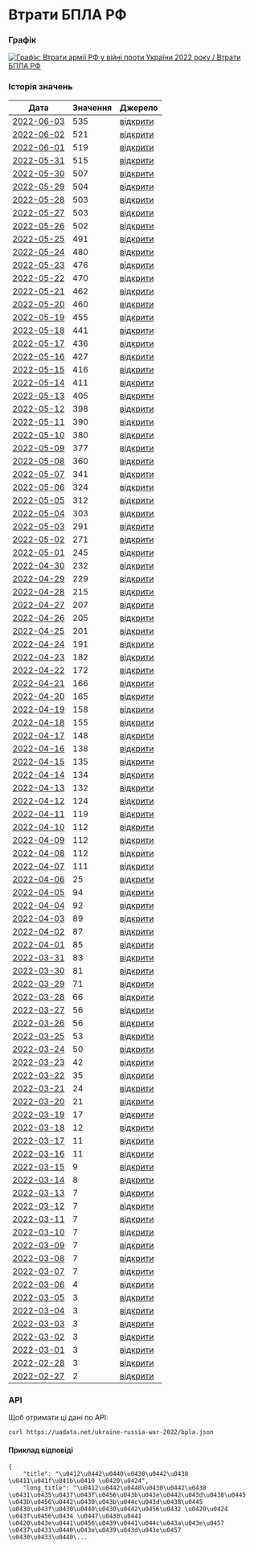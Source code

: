# Втрати БПЛА РФ
### Графік
[ ![Графік: Втрати армії РФ у війні проти України 2022 року / Втрати БПЛА РФ](https://uadata.net/screen?459537&u=%2Fukraine-russia-war-2022%2Fbpla) ](https://uadata.net/ukraine-russia-war-2022/bpla)

### Історія значень
| Дата | Значення | Джерело |
|---|---|---|
| [2022-06-03](https://uadata.net/ukraine-russia-war-2022/bpla/2022-06-03+10%3A00%3A00) | 535 | [відкрити](https://facebook.com/MinistryofDefence.UA/posts/330115872634205) |
| [2022-06-02](https://uadata.net/ukraine-russia-war-2022/bpla/2022-06-02+10%3A00%3A00) | 521 | [відкрити](https://facebook.com/MinistryofDefence.UA/posts/329486966030429) |
| [2022-06-01](https://uadata.net/ukraine-russia-war-2022/bpla/2022-06-01+10%3A00%3A00) | 519 | [відкрити](https://facebook.com/MinistryofDefence.UA/posts/328827909429668) |
| [2022-05-31](https://uadata.net/ukraine-russia-war-2022/bpla/2022-05-31+10%3A00%3A00) | 515 | [відкрити](https://facebook.com/MinistryofDefence.UA/posts/328150559497403) |
| [2022-05-30](https://uadata.net/ukraine-russia-war-2022/bpla/2022-05-30+10%3A00%3A00) | 507 | [відкрити](https://facebook.com/MinistryofDefence.UA/posts/327404262905366) |
| [2022-05-29](https://uadata.net/ukraine-russia-war-2022/bpla/2022-05-29+10%3A00%3A00) | 504 | [відкрити](https://facebook.com/MinistryofDefence.UA/posts/326713502974442) |
| [2022-05-28](https://uadata.net/ukraine-russia-war-2022/bpla/2022-05-28+10%3A00%3A00) | 503 | [відкрити](https://facebook.com/MinistryofDefence.UA/posts/326058036373322) |
| [2022-05-27](https://uadata.net/ukraine-russia-war-2022/bpla/2022-05-27+10%3A00%3A00) | 503 | [відкрити](https://facebook.com/MinistryofDefence.UA/posts/325393826439743) |
| [2022-05-26](https://uadata.net/ukraine-russia-war-2022/bpla/2022-05-26+10%3A00%3A00) | 502 | [відкрити](https://facebook.com/MinistryofDefence.UA/posts/324733996505726) |
| [2022-05-25](https://uadata.net/ukraine-russia-war-2022/bpla/2022-05-25+10%3A00%3A00) | 491 | [відкрити](https://facebook.com/MinistryofDefence.UA/posts/324046629907796) |
| [2022-05-24](https://uadata.net/ukraine-russia-war-2022/bpla/2022-05-24+10%3A00%3A00) | 480 | [відкрити](https://facebook.com/MinistryofDefence.UA/posts/323330949979364) |
| [2022-05-23](https://uadata.net/ukraine-russia-war-2022/bpla/2022-05-23+10%3A00%3A00) | 476 | [відкрити](https://facebook.com/MinistryofDefence.UA/posts/322634696715656) |
| [2022-05-22](https://uadata.net/ukraine-russia-war-2022/bpla/2022-05-22+10%3A00%3A00) | 470 | [відкрити](https://facebook.com/MinistryofDefence.UA/posts/322008163444976) |
| [2022-05-21](https://uadata.net/ukraine-russia-war-2022/bpla/2022-05-21+10%3A00%3A00) | 462 | [відкрити](https://facebook.com/MinistryofDefence.UA/posts/321331463512646) |
| [2022-05-20](https://uadata.net/ukraine-russia-war-2022/bpla/2022-05-20+10%3A00%3A00) | 460 | [відкрити](https://facebook.com/MinistryofDefence.UA/posts/320544770257982) |
| [2022-05-19](https://uadata.net/ukraine-russia-war-2022/bpla/2022-05-19+10%3A00%3A00) | 455 | [відкрити](https://facebook.com/MinistryofDefence.UA/posts/319793926999733) |
| [2022-05-18](https://uadata.net/ukraine-russia-war-2022/bpla/2022-05-18+10%3A00%3A00) | 441 | [відкрити](https://facebook.com/MinistryofDefence.UA/posts/319083897070736) |
| [2022-05-17](https://uadata.net/ukraine-russia-war-2022/bpla/2022-05-17+10%3A00%3A00) | 436 | [відкрити](https://facebook.com/MinistryofDefence.UA/posts/318439933801799) |
| [2022-05-16](https://uadata.net/ukraine-russia-war-2022/bpla/2022-05-16+10%3A00%3A00) | 427 | [відкрити](https://facebook.com/MinistryofDefence.UA/posts/317778330534626) |
| [2022-05-15](https://uadata.net/ukraine-russia-war-2022/bpla/2022-05-15+10%3A00%3A00) | 416 | [відкрити](https://facebook.com/MinistryofDefence.UA/posts/317094773936315) |
| [2022-05-14](https://uadata.net/ukraine-russia-war-2022/bpla/2022-05-14+10%3A00%3A00) | 411 | [відкрити](https://facebook.com/MinistryofDefence.UA/posts/316369680675491) |
| [2022-05-13](https://uadata.net/ukraine-russia-war-2022/bpla/2022-05-13+10%3A00%3A00) | 405 | [відкрити](https://facebook.com/MinistryofDefence.UA/posts/315711300741329) |
| [2022-05-12](https://uadata.net/ukraine-russia-war-2022/bpla/2022-05-12+10%3A00%3A00) | 398 | [відкрити](https://facebook.com/MinistryofDefence.UA/posts/314996720812787) |
| [2022-05-11](https://uadata.net/ukraine-russia-war-2022/bpla/2022-05-11+10%3A00%3A00) | 390 | [відкрити](https://facebook.com/MinistryofDefence.UA/posts/314314167547709) |
| [2022-05-10](https://uadata.net/ukraine-russia-war-2022/bpla/2022-05-10+10%3A00%3A00) | 380 | [відкрити](https://facebook.com/MinistryofDefence.UA/posts/313657950946664) |
| [2022-05-09](https://uadata.net/ukraine-russia-war-2022/bpla/2022-05-09+10%3A00%3A00) | 377 | [відкрити](https://facebook.com/MinistryofDefence.UA/posts/312957104350082) |
| [2022-05-08](https://uadata.net/ukraine-russia-war-2022/bpla/2022-05-08+10%3A00%3A00) | 360 | [відкрити](https://facebook.com/MinistryofDefence.UA/posts/312266117752514) |
| [2022-05-07](https://uadata.net/ukraine-russia-war-2022/bpla/2022-05-07+10%3A00%3A00) | 341 | [відкрити](https://facebook.com/MinistryofDefence.UA/posts/311505637828562) |
| [2022-05-06](https://uadata.net/ukraine-russia-war-2022/bpla/2022-05-06+10%3A00%3A00) | 324 | [відкрити](https://facebook.com/MinistryofDefence.UA/posts/310870337892092) |
| [2022-05-05](https://uadata.net/ukraine-russia-war-2022/bpla/2022-05-05+10%3A00%3A00) | 312 | [відкрити](https://facebook.com/MinistryofDefence.UA/posts/310162501296209) |
| [2022-05-04](https://uadata.net/ukraine-russia-war-2022/bpla/2022-05-04+10%3A00%3A00) | 303 | [відкрити](https://facebook.com/MinistryofDefence.UA/posts/309397948039331) |
| [2022-05-03](https://uadata.net/ukraine-russia-war-2022/bpla/2022-05-03+10%3A00%3A00) | 291 | [відкрити](https://facebook.com/MinistryofDefence.UA/posts/308718208107305) |
| [2022-05-02](https://uadata.net/ukraine-russia-war-2022/bpla/2022-05-02+10%3A00%3A00) | 271 | [відкрити](https://facebook.com/MinistryofDefence.UA/posts/308007821511677) |
| [2022-05-01](https://uadata.net/ukraine-russia-war-2022/bpla/2022-05-01+10%3A00%3A00) | 245 | [відкрити](https://facebook.com/MinistryofDefence.UA/posts/307336598245466) |
| [2022-04-30](https://uadata.net/ukraine-russia-war-2022/bpla/2022-04-30+10%3A00%3A00) | 232 | [відкрити](https://facebook.com/MinistryofDefence.UA/posts/306657248313401) |
| [2022-04-29](https://uadata.net/ukraine-russia-war-2022/bpla/2022-04-29+10%3A00%3A00) | 229 | [відкрити](https://facebook.com/MinistryofDefence.UA/posts/305998248379301) |
| [2022-04-28](https://uadata.net/ukraine-russia-war-2022/bpla/2022-04-28+10%3A00%3A00) | 215 | [відкрити](https://facebook.com/MinistryofDefence.UA/posts/305388231773636) |
| [2022-04-27](https://uadata.net/ukraine-russia-war-2022/bpla/2022-04-27+10%3A00%3A00) | 207 | [відкрити](https://facebook.com/MinistryofDefence.UA/posts/304771771835282) |
| [2022-04-26](https://uadata.net/ukraine-russia-war-2022/bpla/2022-04-26+10%3A00%3A00) | 205 | [відкрити](https://facebook.com/MinistryofDefence.UA/posts/304091018570024) |
| [2022-04-25](https://uadata.net/ukraine-russia-war-2022/bpla/2022-04-25+10%3A00%3A00) | 201 | [відкрити](https://facebook.com/MinistryofDefence.UA/posts/303418051970654) |
| [2022-04-24](https://uadata.net/ukraine-russia-war-2022/bpla/2022-04-24+10%3A00%3A00) | 191 | [відкрити](https://facebook.com/MinistryofDefence.UA/posts/302477642064695) |
| [2022-04-23](https://uadata.net/ukraine-russia-war-2022/bpla/2022-04-23+10%3A00%3A00) | 182 | [відкрити](https://facebook.com/MinistryofDefence.UA/posts/301832242129235) |
| [2022-04-22](https://uadata.net/ukraine-russia-war-2022/bpla/2022-04-22+10%3A00%3A00) | 172 | [відкрити](https://facebook.com/MinistryofDefence.UA/posts/301182535527539) |
| [2022-04-21](https://uadata.net/ukraine-russia-war-2022/bpla/2022-04-21+10%3A00%3A00) | 166 | [відкрити](https://facebook.com/MinistryofDefence.UA/posts/300545655591227) |
| [2022-04-20](https://uadata.net/ukraine-russia-war-2022/bpla/2022-04-20+10%3A00%3A00) | 165 | [відкрити](https://facebook.com/MinistryofDefence.UA/posts/299900388989087) |
| [2022-04-19](https://uadata.net/ukraine-russia-war-2022/bpla/2022-04-19+10%3A00%3A00) | 158 | [відкрити](https://facebook.com/MinistryofDefence.UA/posts/299215549057571) |
| [2022-04-18](https://uadata.net/ukraine-russia-war-2022/bpla/2022-04-18+10%3A00%3A00) | 155 | [відкрити](https://facebook.com/MinistryofDefence.UA/posts/298624602449999) |
| [2022-04-17](https://uadata.net/ukraine-russia-war-2022/bpla/2022-04-17+10%3A00%3A00) | 148 | [відкрити](https://facebook.com/MinistryofDefence.UA/posts/297941089185017) |
| [2022-04-16](https://uadata.net/ukraine-russia-war-2022/bpla/2022-04-16+10%3A00%3A00) | 138 | [відкрити](https://facebook.com/MinistryofDefence.UA/posts/297315529247573) |
| [2022-04-15](https://uadata.net/ukraine-russia-war-2022/bpla/2022-04-15+10%3A00%3A00) | 135 | [відкрити](https://facebook.com/MinistryofDefence.UA/posts/296662599312866) |
| [2022-04-14](https://uadata.net/ukraine-russia-war-2022/bpla/2022-04-14+10%3A00%3A00) | 134 | [відкрити](https://www.mil.gov.ua/news/2022/04/14/za-pyatdesyat-dniv-povnomasshtabnoi-zbrojnoi-agresii-vtrati-rosijskih-okupantiv-stanovlyat-19900-osib-ta-ponad-360-artilerijskih-sistem-%E2%80%93-generalnij-shtab-zs-ukraini/) |
| [2022-04-13](https://uadata.net/ukraine-russia-war-2022/bpla/2022-04-13+10%3A00%3A00) | 132 | [відкрити](https://www.mil.gov.ua/news/2022/04/13/za-sim-tizhniv-vijni-vtrati-rosijskih-okupantiv-stanovlyat-majzhe-2000-bojovih-bronovanih-mashin-znishheno-ponad-730-tankiv-%E2%80%93-generalnij-shtab-zs-ukraini/) |
| [2022-04-12](https://uadata.net/ukraine-russia-war-2022/bpla/2022-04-12+12%3A20%3A55) | 124 | [відкрити](https://www.mil.gov.ua/news/2022/04/12/vtrati-rosijskih-okupantiv-stanovlyat-157-litakiv-140-vertolotiv-znishheno-ponad-110-rszv-voroga-%E2%80%93-generalnij-shtab-zs-ukraini/) |
| [2022-04-11](https://uadata.net/ukraine-russia-war-2022/bpla/2022-04-11+10%3A00%3A00) | 119 | [відкрити](https://www.mil.gov.ua/news/2022/04/11/vid-pochatku-povnomasshtabnoi-vijni-proti-ukraini-rosiya-vtratila-vzhe-19500-osib-ta-ponad-1900-bojovih-bronovanih-mashin-%E2%80%92-generalnij-shtab-zs-ukraini/) |
| [2022-04-10](https://uadata.net/ukraine-russia-war-2022/bpla/2022-04-10+10%3A00%3A00) | 112 | [відкрити](https://www.mil.gov.ua/news/2022/04/10/vtrati-rosijskih-okupantiv-stanovlyat-majzhe-290-litakiv-ta-vertolotiv-znishheno-ponad-720-tankiv-voroga-%E2%80%93-generalnij-shtab-zs-ukraini/) |
| [2022-04-09](https://uadata.net/ukraine-russia-war-2022/bpla/2022-04-09+10%3A00%3A00) | 112 | [відкрити](https://www.mil.gov.ua/news/2022/04/09/vid-pochatku-povnomasshtabnoi-vijni-proti-ukraini-rosiya-vtratila-vzhe-ponad-19-000-osib-ta-zagalom-majzhe-5-000-odinicz-ovt-%E2%80%92-generalnij-shtab-zs-ukraini/) |
| [2022-04-08](https://uadata.net/ukraine-russia-war-2022/bpla/2022-04-08+10%3A00%3A00) | 112 | [відкрити](https://www.facebook.com/100069092624537/posts/290383523274733/) |
| [2022-04-07](https://uadata.net/ukraine-russia-war-2022/bpla/2022-04-07+10%3A00%3A00) | 111 | [відкрити](https://www.facebook.com/GeneralStaff.ua/posts/289635890016163) |
| [2022-04-06](https://uadata.net/ukraine-russia-war-2022/bpla/2022-04-06+10%3A00%3A00) | 25 | [відкрити](https://www.mil.gov.ua/news/2022/04/06/za-shist-tizhniv-vijni-vtrati-rosijskih-okupantiv-stanovlyat-150-litakiv-135-vertolotiv-znishheno-majzhe-700-tankiv-%E2%80%93-generalnij-shtab-zs-ukraini/) |
| [2022-04-05](https://uadata.net/ukraine-russia-war-2022/bpla/2022-04-05+10%3A00%3A00) | 94 | [відкрити](https://www.mil.gov.ua/news/2022/04/05/vid-pochatku-povnomasshtabnoi-vijni-proti-ukraini-rosiya-vtratila-vzhe-18-500-osib-ta-ponad-280-litakiv-i-vertolotiv-%E2%80%92-generalnij-shtab-zs-ukraini/) |
| [2022-04-04](https://uadata.net/ukraine-russia-war-2022/bpla/2022-04-04+10%3A00%3A00) | 92 | [відкрити](https://www.mil.gov.ua/news/2022/04/04/vtrati-rosijskih-okupantiv-stanovlyat-majzhe-650-tankiv-znishheno-330-odinicz-vorozhih-artilerijskih-sistem-%E2%80%93-generalnij-shtab-zs-ukraini/) |
| [2022-04-03](https://uadata.net/ukraine-russia-war-2022/bpla/2022-04-03+10%3A00%3A00) | 89 | [відкрити](https://www.mil.gov.ua/news/2022/04/03/vid-pochatku-povnomasshtabnoi-vijni-proti-ukraini-rosiya-vtratila-vzhe-18-000-osib-ta-majzhe-4700-odinicz-ovt-%E2%80%92-generalnij-shtab-zs-ukraini/) |
| [2022-04-02](https://uadata.net/ukraine-russia-war-2022/bpla/2022-04-02+10%3A00%3A00) | 87 | [відкрити](https://www.mil.gov.ua/news/2022/04/02/vtrati-rosijskih-okupantiv-stanovlyat-majzhe-280-litakiv-ta-gelikopteriv-znishheno-100-odinicz-vorozhih-rszv-%E2%80%93-generalnij-shtab-zs-ukraini/) |
| [2022-04-01](https://uadata.net/ukraine-russia-war-2022/bpla/2022-04-01+10%3A00%3A00) | 85 | [відкрити](https://www.mil.gov.ua/news/2022/04/01/vid-pochatku-povnomasshtabnoi-vijni-proti-ukraini-rosiya-vtratila-vzhe-143-litaki-ta-625-tankiv-%E2%80%93-generalnij-shtab-zs-ukraini/) |
| [2022-03-31](https://uadata.net/ukraine-russia-war-2022/bpla/2022-03-31+10%3A00%3A00) | 83 | [відкрити](https://www.mil.gov.ua/news/2022/03/31/za-pyat-tizhniv-vijni-vtrati-rosijskih-okupantiv-stanovlyat-17500-osib-znishheno-ponad-600-tankiv-ta-bilshe-1700-bojovih-bronovanih-mashin-%E2%80%93-generalnij-shtab-zs-ukraini/) |
| [2022-03-30](https://uadata.net/ukraine-russia-war-2022/bpla/2022-03-30+10%3A00%3A00) | 81 | [відкрити](https://www.mil.gov.ua/news/2022/03/30/vid-pochatku-povnomasshtabnoi-vijni-proti-ukraini-rosiya-vtratila-17-300-osib-ta-ponad-260-litakiv-i-gelikopteriv-%E2%80%93-generalnij-shtab-zs-ukraini/) |
| [2022-03-29](https://uadata.net/ukraine-russia-war-2022/bpla/2022-03-29+10%3A00%3A00) | 71 | [відкрити](https://www.mil.gov.ua/news/2022/03/29/vtrati-rosijskih-okupantiv-stanovlyat-majzhe-100-rszv-znishheno-zagalom-ponad-4300-odinicz-vorozhogo-ovt-%E2%80%93-generalnij-shtab-zs-ukraini/) |
| [2022-03-28](https://uadata.net/ukraine-russia-war-2022/bpla/2022-03-28+10%3A00%3A00) | 66 | [відкрити](https://www.mil.gov.ua/news/2022/03/28/vid-pochatku-povnomasshtabnoi-vijni-proti-ukraini-rosiya-vtratila-blizko-17-000-osib-ta-250-litakiv-i-vertolotiv-%E2%80%93-generalnij-shtab-zs-ukraini/) |
| [2022-03-27](https://uadata.net/ukraine-russia-war-2022/bpla/2022-03-27+10%3A00%3A00) | 56 | [відкрити](https://www.mil.gov.ua/news/2022/03/27/vtrati-rosijskih-okupantiv-stanovlyat-majzhe-600-tankiv-znishheno-ponad-1650-vorozhih-bojovih-bronovanih-mashin-%E2%80%93-generalnij-shtab-zs-ukraini/) |
| [2022-03-26](https://uadata.net/ukraine-russia-war-2022/bpla/2022-03-26+10%3A00%3A00) | 56 | [відкрити](https://www.mil.gov.ua/news/2022/03/26/vid-pochatku-povnomasshtabnoi-vijni-proti-ukraini-rosiya-vtratila-blizko-16-400-osib-ta-ponad-240-litakiv-i-gelikopteriv-%E2%80%93-generalnij-shtab-zs-ukraini/) |
| [2022-03-25](https://uadata.net/ukraine-russia-war-2022/bpla/2022-03-25+10%3A00%3A00) | 53 | [відкрити](https://www.mil.gov.ua/news/2022/03/25/vtrati-rosijskih-okupantiv-stanovlyat-priblizno-16-100-osib-znishheno-ponad-4000-odinicz-vorozhogo-ovt-%E2%80%93-generalnij-shtab-zs-ukraini/) |
| [2022-03-24](https://uadata.net/ukraine-russia-war-2022/bpla/2022-03-24+10%3A00%3A00) | 50 | [відкрити](https://www.mil.gov.ua/news/2022/03/24/za-misyacz-vijni-proti-ukraini-rosiya-vtratila-majzhe-16-000-osib-ponad-230-litakiv-i-gelikopteriv-ta-4-korabli-j-kateri-%E2%80%93-generalnij-shtab-zs-ukraini/) |
| [2022-03-23](https://uadata.net/ukraine-russia-war-2022/bpla/2022-03-23+10%3A00%3A00) | 42 | [відкрити](https://www.mil.gov.ua/news/2022/03/23/vtrati-rosijskih-okupantiv-stanovlyat-priblizno-15-600-osib-znishheno-ponad-3850-odinicz-vorozhogo-ovt-%E2%80%93-generalnij-shtab-zs-ukraini/) |
| [2022-03-22](https://uadata.net/ukraine-russia-war-2022/bpla/2022-03-22+10%3A00%3A00) | 35 | [відкрити](https://www.mil.gov.ua/news/2022/03/22/vid-pochatku-povnomasshtabnoi-vijni-proti-ukraini-rosiya-vtratila-blizko-15-300-osib-ta-ponad-220-litakiv-i-gelikopteriv-%E2%80%93-generalnij-shtab-zs-ukraini/) |
| [2022-03-21](https://uadata.net/ukraine-russia-war-2022/bpla/2022-03-21+10%3A00%3A00) | 24 | [відкрити](https://www.mil.gov.ua/news/2022/03/21/vtrati-rosijskih-okupantiv-stanovlyat-15-000-osib-znishheno-majzhe-500-vorozhih-tankiv-%E2%80%93-generalnij-shtab-zs-ukraini/) |
| [2022-03-20](https://uadata.net/ukraine-russia-war-2022/bpla/2022-03-20+10%3A00%3A00) | 21 | [відкрити](https://www.mil.gov.ua/news/2022/03/20/vid-pochatku-povnomasshtabnoi-vijni-proti-ukraini-rosiya-vtratila-blizko-14-700-osib-ta-ponad-3500-odinicz-ovt-%E2%80%93-generalnij-shtab-zs-ukraini/) |
| [2022-03-19](https://uadata.net/ukraine-russia-war-2022/bpla/2022-03-19+10%3A00%3A00) | 17 | [відкрити](https://www.mil.gov.ua/news/2022/03/19/vtrati-rosijskih-okupantiv-stanovlyat-majzhe-3500-odinicz-ovt-znishheno-210-litakiv-i-vertolotiv-%E2%80%93-generalnij-shtab-zs-ukraini/) |
| [2022-03-18](https://uadata.net/ukraine-russia-war-2022/bpla/2022-03-18+10%3A00%3A00) | 12 | [відкрити](https://www.mil.gov.ua/news/2022/03/18/vid-pochatku-povnomasshtabnoi-vijni-proti-ukraini-rosiya-vtratila-blizko-14-200-osib-ta-ponad-200-litakiv-i-vertolotiv-%E2%80%93-generalnij-shtab-zs-ukraini/) |
| [2022-03-17](https://uadata.net/ukraine-russia-war-2022/bpla/2022-03-17+10%3A00%3A00) | 11 | [відкрити](https://www.mil.gov.ua/news/2022/03/17/vtrati-rosijskih-okupantiv-stanovlyat-ponad-190-litakiv-i-vertolotiv-znishheno-bilshe-440-vorozhih-tankiv-%E2%80%93-generalnij-shtab-zs-ukraini/) |
| [2022-03-16](https://uadata.net/ukraine-russia-war-2022/bpla/2022-03-16+10%3A00%3A00) | 11 | [відкрити](https://www.mil.gov.ua/news/2022/03/16/za-tri-tizhni-povnomasshtabnoi-vijni-proti-ukraini-rosiya-vtratila-majzhe-14-000-osib-ta-ponad-3200-odinicz-ovt-%E2%80%93-generalnij-shtab-zs-ukraini/) |
| [2022-03-15](https://uadata.net/ukraine-russia-war-2022/bpla/2022-03-15+10%3A00%3A00) | 9 | [відкрити](https://www.mil.gov.ua/news/2022/03/15/vid-pochatku-povnomasshtabnoi-vijni-proti-ukraini-rosiya-vtratila-ponad-13-500-osib-ta-bilshe-2800-odinicz-ovt-%E2%80%93-generalnij-shtab-zs-ukraini/) |
| [2022-03-14](https://uadata.net/ukraine-russia-war-2022/bpla/2022-03-14+10%3A00%3A00) | 8 | [відкрити](https://www.mil.gov.ua/news/2022/03/14/vtrati-rosijskih-okupantiv-stanovlyat-ponad-12-000-osib-znishheno-majzhe-400-vorozhih-tankiv-%E2%80%93-generalnij-shtab-zs-ukraini/) |
| [2022-03-13](https://uadata.net/ukraine-russia-war-2022/bpla/2022-03-13+10%3A00%3A00) | 7 | [відкрити](https://www.mil.gov.ua/news/2022/03/13/vid-pochatku-povnomasshtabnoi-vijni-proti-ukraini-rosiya-vtratila-160-litakiv-i-vertolotiv-ta-ponad-2600-odinicz-ovt-%E2%80%93-generalnij-shtab-zs-ukraini/) |
| [2022-03-12](https://uadata.net/ukraine-russia-war-2022/bpla/2022-03-12+10%3A00%3A00) | 7 | [відкрити](https://www.mil.gov.ua/news/2022/03/12/bojovi-vtrati-protivnika-na-17-j-den-rosijskogo-voennogo-vtorgnennya-v-ukrainu/) |
| [2022-03-11](https://uadata.net/ukraine-russia-war-2022/bpla/2022-03-11+10%3A00%3A00) | 7 | [відкрити](https://www.mil.gov.ua/news/2022/03/11/vid-pochatku-povnomasshtabnoi-vijni-proti-ukraini-rosiya-vtratila-140-litakiv-ta-gelikopteriv-%E2%80%93-generalnij-shtab-zs-ukraini/) |
| [2022-03-10](https://uadata.net/ukraine-russia-war-2022/bpla/2022-03-10+10%3A00%3A00) | 7 | [відкрити](https://www.mil.gov.ua/news/2022/03/10/vtrati-rosijskih-okupantiv-stanovlyat-ponad-12-000-osib-znishheno-majzhe-2400-odinicz-vorozhogo-ozbroennya-i-vijskovoi-tehniki-%E2%80%93-generalnij-shtab-zs-ukraini/) |
| [2022-03-09](https://uadata.net/ukraine-russia-war-2022/bpla/2022-03-09+10%3A00%3A00) | 7 | [відкрити](https://www.mil.gov.ua/news/2022/03/09/vtrati-rosijskih-okupantiv-stanovlyat-ponad-12-000-osib-znishheno-130-vorozhih-litakiv-ta-vertolotiv-%E2%80%93-generalnij-shtab-zs-ukraini/) |
| [2022-03-08](https://uadata.net/ukraine-russia-war-2022/bpla/2022-03-08+10%3A00%3A00) | 7 | [відкрити](https://www.mil.gov.ua/news/2022/03/08/vtrati-rosijskih-okupantiv-stanovlyat-ponad-12-000-osib-znishheno-bilshe-300-vorozhih-tankiv-%E2%80%93-generalnij-shtab-zs-ukraini/) |
| [2022-03-07](https://uadata.net/ukraine-russia-war-2022/bpla/2022-03-07+10%3A00%3A00) | 7 | [відкрити](https://www.mil.gov.ua/news/2022/03/07/vtrati-rosijskih-okupantiv-stanovlyat-ponad-11-000-osib-znishheno-bilshe-110-litakiv-ta-vertolotiv-%E2%80%93-generalnij-shtab-zs-ukraini/) |
| [2022-03-06](https://uadata.net/ukraine-russia-war-2022/bpla/2022-03-06+10%3A00%3A00) | 4 | [відкрити](https://www.mil.gov.ua/news/2022/03/06/vtrati-rosijskih-okupantiv-stanovlyat-ponad-11-000-osib-znishheno-bilshe-2000-odinicz-vorozhogo-ozbroennya-i-vijskovoi-tehniki-%E2%80%93-generalnij-shtab-zs-ukraini/) |
| [2022-03-05](https://uadata.net/ukraine-russia-war-2022/bpla/2022-03-05+10%3A00%3A00) | 3 | [відкрити](https://www.mil.gov.ua/news/2022/03/05/vtrati-rosijskih-okupantiv-stanovlyat-ponad-10-000-osib-znishheno-majzhe-2000-odinicz-vorozhogo-ovt/) |
| [2022-03-04](https://uadata.net/ukraine-russia-war-2022/bpla/2022-03-04+10%3A00%3A00) | 3 | [відкрити](https://www.mil.gov.ua/news/2022/03/04/vtrati-protivnika-stanovlyat-ponad-9-000-osib-znishheno-veliku-kilkist-ovt/) |
| [2022-03-03](https://uadata.net/ukraine-russia-war-2022/bpla/2022-03-03+10%3A00%3A00) | 3 | [відкрити](https://www.mil.gov.ua/news/2022/03/03/vtrati-rosijskogo-okupanta-za-sim-dib-zagarbniczkoi-vijni-rf-v-ukraini-skladayut-blizko-9000-osib-ponad-1500-odinicz-ozbroennya-ta-vijskovoi-tehniki-%E2%80%93-genshtab-zsu/) |
| [2022-03-02](https://uadata.net/ukraine-russia-war-2022/bpla/2022-03-02+10%3A00%3A00) | 3 | [відкрити](https://www.mil.gov.ua/news/2022/03/02/vtrati-rosijskih-okupantiv-za-shist-dib-zagarbniczkoi-vijni-rosijskoi-federaczii-v-ukraini-%E2%80%93-generalnij-shtab-zsu/) |
| [2022-03-01](https://uadata.net/ukraine-russia-war-2022/bpla/2022-03-01+10%3A00%3A00) | 3 | [відкрити](https://www.mil.gov.ua/news/2022/03/01/vtrati-rosijskogo-okupanta-skladayut-ponad-5700-osib-polonenih-%E2%80%93-200-velika-kilkist-ozbroennya-ta-vijskovoi-tehniki-%E2%80%93-genshtab-zsu/) |
| [2022-02-28](https://uadata.net/ukraine-russia-war-2022/bpla/2022-02-28+10%3A00%3A00) | 3 | [відкрити](https://www.mil.gov.ua/news/2022/02/28/sumarni-orientovni-vtrati-voroga-za-chotiri-dobi-zagarbniczkoi-vijni-rosijskoi-federaczii-v-ukraini/) |
| [2022-02-27](https://uadata.net/ukraine-russia-war-2022/bpla/2022-02-27+10%3A00%3A00) | 2 | [відкрити](https://www.mil.gov.ua/news/2022/02/27/sumarni-orientovni-vtrati-voroga-za-tri-poperedni-dobi-(24-26-lyutogo)-zagarbniczkoi-vijni-rosijskoi-federaczii-v-ukraini/) |
### API
Щоб отримати ці дані по API:
```
curl https://uadata.net/ukraine-russia-war-2022/bpla.json
```
#### Приклад відповіді 
```
{
    "title": "\u0412\u0442\u0440\u0430\u0442\u0438 \u0411\u041f\u041b\u0410 \u0420\u0424",
    "long_title": "\u0412\u0442\u0440\u0430\u0442\u0438 \u0431\u0435\u0437\u043f\u0456\u043b\u043e\u0442\u043d\u0438\u0445 \u043b\u0456\u0442\u0430\u043b\u044c\u043d\u0438\u0445 \u0430\u043f\u0430\u0440\u0430\u0442\u0456\u0432 \u0420\u0424 \u043f\u0456\u0434 \u0447\u0430\u0441 \u0420\u043e\u0441\u0456\u0439\u0441\u044c\u043a\u043e\u0457 \u0437\u0431\u0440\u043e\u0439\u043d\u043e\u0457 \u0430\u0433\u0440\...
```